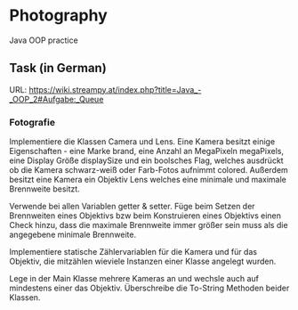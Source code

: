 # Photography
Java OOP practice

## Task (in German) 
URL: https://wiki.streampy.at/index.php?title=Java_-_OOP_2#Aufgabe:_Queue

### Fotografie

Implementiere die Klassen Camera und Lens. Eine Kamera besitzt einige Eigenschaften - eine Marke brand, eine Anzahl an MegaPixeln megaPixels, 
eine Display Größe displaySize und ein boolsches Flag, welches ausdrückt ob die Kamera schwarz-weiß oder Farb-Fotos aufnimmt colored. 
Außerdem besitzt eine Kamera ein Objektiv Lens welches eine minimale und maximale Brennweite besitzt.

Verwende bei allen Variablen getter & setter. Füge beim Setzen der Brennweiten eines Objektivs bzw beim Konstruieren eines Objektivs einen Check hinzu, 
dass die maximale Brennweite immer größer sein muss als die angegebene minimale Brennweite.

Implementiere statische Zählervariablen für die Kamera und für das Objektiv, die mitzählen wieviele Instanzen einer Klasse angelegt wurden.

Lege in der Main Klasse mehrere Kameras an und wechsle auch auf mindestens einer das Objektiv. Überschreibe die To-String Methoden beider Klassen.
